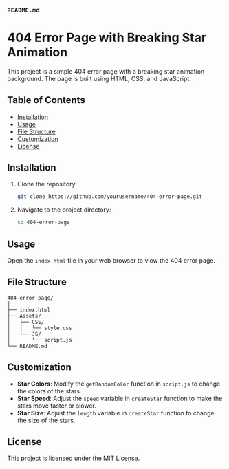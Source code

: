 ### `README.md`

# 404 Error Page with Breaking Star Animation

This project is a simple 404 error page with a breaking star animation background. The page is built using HTML, CSS, and JavaScript.

## Table of Contents
- [Installation](#installation)
- [Usage](#usage)
- [File Structure](#file-structure)
- [Customization](#customization)
- [License](#license)

## Installation

1. Clone the repository:
   ```bash
   git clone https://github.com/yourusername/404-error-page.git
   ```
2. Navigate to the project directory:
   ```bash
   cd 404-error-page
   ```

## Usage

Open the `index.html` file in your web browser to view the 404 error page.

## File Structure

```
404-error-page/
│
├── index.html
├── Assets/
│   ├── CSS/
│   │   └── style.css
│   └── JS/
│       └── script.js
└── README.md
```

## Customization

- **Star Colors**: Modify the `getRandomColor` function in `script.js` to change the colors of the stars.
- **Star Speed**: Adjust the `speed` variable in `createStar` function to make the stars move faster or slower.
- **Star Size**: Adjust the `length` variable in `createStar` function to change the size of the stars.

## License

This project is licensed under the MIT License.

